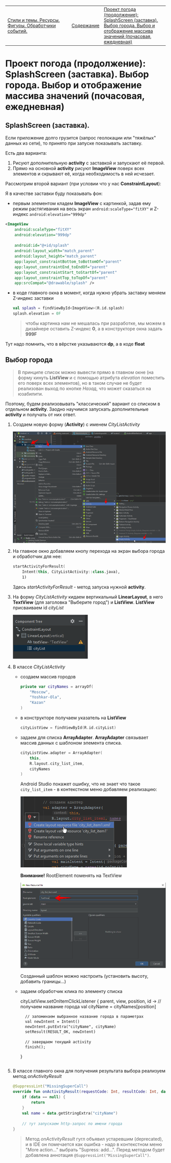 <table style="width: 100%;"><tr><td style="width: 40%;">
<a href="../articles/themes.md">Стили и темы. Ресурсы. Фигуры. Обработчики событий.
</a></td><td style="width: 20%;">
<a href="../readme.md">Содержание
</a></td><td style="width: 40%;">
<a href="../articles/weather2.md">Проект погода (продолжение): SplashScreen (заставка). Выбор города. Выбор и отображение массива значений (почасовая, ежедневная)
</a></td><tr></table>

# Проект погода (продолжение): SplashScreen (заставка). Выбор города. Выбор и отображение массива значений (почасовая, ежедневная)

## SplashScreen (заставка).

Если приложение долго грузится (запрос геолокации или "тяжёлых" данных из сети), то принято при запуске показывать заставку.

Есть два варианта:

1. Рисуют дополнительную **activity** с заставкой и запускают её первой. 
2. Прямо на основной **activity** рисуют **ImageView** поверх всех элементов и скрывают её, когда необходимость в ней исчезает.

Рассмотрим второй вариант (при условии что у нас **ConstraintLayout**):

Я в качестве заставки буду показывать фон:

* первым элементом кладем **ImageView** с картинкой, задав ему режим растягивания на весь экран `android:scaleType="fitXY"` и Z-индекс `android:elevation="999dp"`

```xml
<ImageView
    android:scaleType="fitXY"
    android:elevation="999dp"

    android:id="@+id/splash"
    android:layout_width="match_parent"
    android:layout_height="match_parent"
    app:layout_constraintBottom_toBottomOf="parent"
    app:layout_constraintEnd_toEndOf="parent"
    app:layout_constraintStart_toStartOf="parent"
    app:layout_constraintTop_toTopOf="parent"
    app:srcCompat="@drawable/splash" />
```

* в коде главного окна в момент, когда нужно убрать заставку меняем Z-индекс заставки

    ```kt
    val splash = findViewById<ImageView>(R.id.splash)
    splash.elevation = 0F
    ```

    >чтобы картинка нам не мешалась при разработке, мы можем в дизайнере оставить Z-индекс **0**, а в конструкторе окна задать **999F**

Тут надо помнить, что в вёрстке указываются **dp**, а в коде **float**

## Выбор города

>В принципе список можно вывести прямо в главном окне (на форму кинуть **ListView** и с помощью атрибута *elevation* поместить его поверх всех элементов), но в таком случае не будет реализован выход по кнопке *Назад*, что может сказаться на юзабилити. 

Поэтому, будем реализовывать "классический" вариант со списком в отдельном **activity**. Заодно научимся запускать дополнительные **activity** и получать от них ответ.

1. Создаем новую форму (**Activity**) с именем *CityListActivity*

    ![Создаем новую форму](../img/as032.png)

2. На главное окно добавляем кнопу перехода на экран выбора города и обработчик для нее:

    ```kt
    startActivityForResult( 
        Intent(this, CityListActivity::class.java), 
        1)
    ```

    Здесь *startActivityForResult* - метод запуска нужной **activity**. 

3. На форму *CityListActivity* кидаем вертикальный **LinearLayout**, в него **TextView** (для заголовка "Выберите город") и **ListView**. **ListView** присваиваем id *cityList*

    ![](../img/as035.png)


4. В классе *CityListActivity* 

    * создаем массив городов

        ```kt
        private var cityNames = arrayOf(
            "Moscow",
            "Yoshkar-Ola",
            "Kazan"
        )
        ```

    * в конструкторе получаем указатель на **ListView**

        ```kt
        cityListView = findViewById(R.id.cityList)
        ```

    * задаем для списка **ArrayAdapter**. **ArrayAdapter** связывает массив данных с шаблоном элемента списка.

        ```kt
        cityListView.adapter = ArrayAdapter(
            this,
            R.layout.city_list_item,
            cityNames
        )
        ```

        Android Studio покажет ошибку, что не знает что такое ``city_list_item`` - в контекстном меню добавляем реализацию:

        ![Создание Layout для элемента списка](../img/as036.png)

        **Внимание!** RootElement поменять на TextView

        ![Создание Layout для элемента списка](../img/as037.png)

        Созданный шаблон можно настроить (установить высоту, добавить границы...)

    * задаем обработчик клика по элементу списка

        cityListView.setOnItemClickListener { parent, view, position, id ->
            // получаем название города
            val cityName = cityNames[position]

            // запоминаем выбранное название города в параметрах
            val newIntent = Intent()
            newIntent.putExtra("cityName", cityName)
            setResult(RESULT_OK, newIntent)

            // заверщаем текущий activity
            finish();
        }
        ```

5. В классе главного окна для получения результата выбора реализуем метод *onActivityResult*

    ```kt
    @SuppressLint("MissingSuperCall")
    override fun onActivityResult(requestCode: Int, resultCode: Int, data: Intent?) {
        if (data == null) {
            return
        }
        val name = data.getStringExtra("cityName")

        // тут запускаем http-запрос по имени города
    }
    ```

    >Метод *onActivityResult* гугл объявил устаревшим (deprecated), и в IDE он помечается как ошибка - надо в контекстном меню "More action..." выбрать "Supress: add...". Перед методом будет добавлена аннотация `@SuppressLint("MissingSuperCall")`.